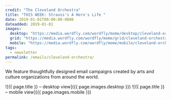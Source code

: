 ```yaml
---
credit: "The Cleveland Orchestra"
title: "THIS WEEK: Strauss's A Hero's Life "
date: 2019-01-01T00:00:00-0800
dateadded: 2019-01-01  
images:
  desktop: "https://media.wordfly.com/wordfly/mome/desktop/cleveland-orchestra.jpg"
  grid: "https://media.wordfly.com/wordfly/mome/grid/cleveland-orchestra.jpg"
  mobile: "https://media.wordfly.com/wordfly/mome/mobile/cleveland-orchestra.jpg"
tags:
  - newsletter
permalink: /emails/cleveland-orchestra/
---
```

We feature thoughtfully designed email campaigns created by arts and culture organizations from around the world.

![{{ page.title }} – desktop view]({{ page.images.desktop }})
![{{ page.title }} – mobile view]({{ page.images.mobile }})
